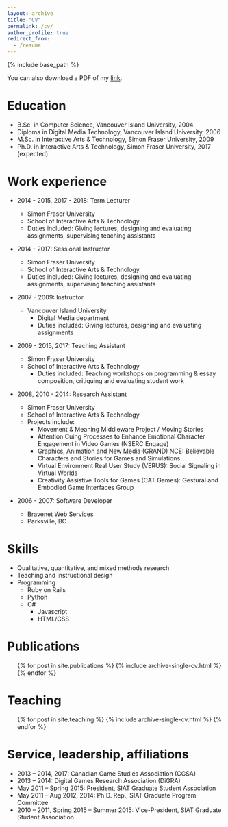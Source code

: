 ```yaml
---
layout: archive
title: "CV"
permalink: /cv/
author_profile: true
redirect_from:
  - /resume
---
```


{% include base_path %}

You can also download a PDF of my [link](files/Michael_Nixon_CV.pdf "CV").

Education
======
* B.Sc. in Computer Science, Vancouver Island University, 2004
* Diploma in Digital Media Technology, Vancouver Island University, 2006
* M.Sc. in Interactive Arts & Technology, Simon Fraser University, 2009
* Ph.D. in Interactive Arts & Technology, Simon Fraser University, 2017 (expected)

Work experience
======
* 2014 - 2015, 2017 - 2018: Term Lecturer
  * Simon Fraser University
  * School of Interactive Arts & Technology
  * Duties included: Giving lectures, designing and evaluating assignments, supervising teaching assistants

* 2014 - 2017: Sessional Instructor
  * Simon Fraser University
  * School of Interactive Arts & Technology
  * Duties included: Giving lectures, designing and evaluating assignments, supervising teaching assistants

* 2007 - 2009: Instructor
  * Vancouver Island University
	* Digital Media department
	* Duties included: Giving lectures, designing and evaluating assignments
	
* 2009 - 2015, 2017: Teaching Assistant
	* Simon Fraser University
  * School of Interactive Arts & Technology
	* Duties included: Teaching workshops on programming & essay composition, critiquing and evaluating student work

* 2008, 2010 - 2014: Research Assistant
	* Simon Fraser University
	* School of Interactive Arts & Technology
	* Projects include:
		* Movement & Meaning Middleware Project / Moving Stories
		* Attention Cuing Processes to Enhance Emotional Character Engagement in Video Games (NSERC Engage)
		* Graphics, Animation and New Media (GRAND) NCE: Believable Characters and Stories for Games and Simulations
		* Virtual Environment Real User Study (VERUS): Social Signaling in Virtual Worlds
		* Creativity Assistive Tools for Games (CAT Games): Gestural and Embodied Game Interfaces Group
		
* 2006 - 2007: Software Developer
	* Bravenet Web Services
	* Parksville, BC
  
Skills
======
* Qualitative, quantitative, and mixed methods research
* Teaching and instructional design
* Programming
  * Ruby on Rails
  * Python
  * C\# 
	* Javascript
	* HTML/CSS

Publications
======
  <ul>{% for post in site.publications %}
    {% include archive-single-cv.html %}
  {% endfor %}</ul>
  
Teaching
======
  <ul>{% for post in site.teaching %}
    {% include archive-single-cv.html %}
  {% endfor %}</ul>
  
Service, leadership, affiliations
======
* 2013 – 2014, 2017: Canadian Game Studies Association (CGSA)		
* 2013 – 2014: Digital Games Research Association (DiGRA)		
* May 2011 – Spring 2015: President, SIAT Graduate Student Association		
* May 2011 – Aug 2012, 2014: Ph.D. Rep., SIAT Graduate Program Committee		
* 2010 – 2011, Spring 2015 – Summer 2015: Vice-President, SIAT Graduate Student Association		

